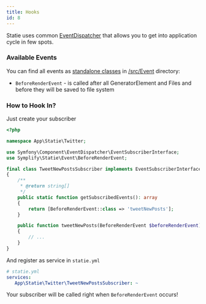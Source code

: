 ```yaml
---
title: Hooks
id: 8
---
```


Statie uses common [EventDispatcher](https://symfony.com/doc/current/components/event_dispatcher.html) that allows you to get into application cycle in few spots.

### Available Events

You can find all events as [standalone classes](https://pehapkari.cz/blog/2017/07/12/the-bulletproof-event-naming-for-symfony-event-dispatcher/) in [/src/Event](https://github.com/Symplify/Statie/blob/src/Event) directory:

- `BeforeRenderEvent` - is called after all GeneratorElement and Files and before they will be saved to file system

### How to Hook In?

Just create your subscriber

```php
<?php

namespace App\Statie\Twitter;

use Symfony\Component\EventDispatcher\EventSubscriberInterface;
use Symplify\Statie\Event\BeforeRenderEvent;

final class TweetNewPostsSubscriber implements EventSubscriberInterface
{
    /**
     * @return string[] 
     */
    public static function getSubscribedEvents(): array
    {
        return [BeforeRenderEvent::class => 'tweetNewPosts'];
    }

    public function tweetNewPosts(BeforeRenderEvent $beforeRenderEvent): void
    {
        // ...
    }
}
```

And register as service in `statie.yml`

```yaml
# statie.yml
services:
   App\Statie\Twitter\TweetNewPostsSubscriber: ~
```

Your subscriber will be called right when `BeforeRenderEvent` occurs!

